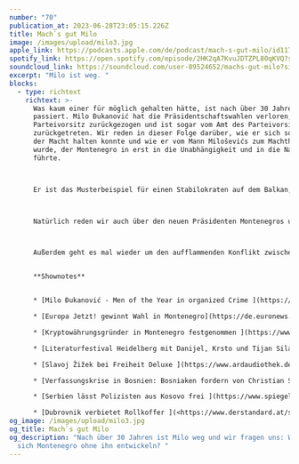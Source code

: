 ```yaml
---
number: "70"
publication_at: 2023-06-28T23:05:15.226Z
title: Mach`s gut Milo
image: /images/upload/milo3.jpg
apple_link: https://podcasts.apple.com/de/podcast/mach-s-gut-milo/id1170436903?i=1000618684243
spotify_link: https://open.spotify.com/episode/2HK2qA7KvuJDTZPL80qKVQ?si=ac8e23eb952843f2
soundcloud_link: https://soundcloud.com/user-89524652/machs-gut-milo?si=9e9555e99a814eb2ab52adac1295fa3e&utm_source=clipboard&utm_medium=text&utm_campaign=social_sharing
excerpt: "Milo ist weg. "
blocks:
  - type: richtext
    richtext: >-
      Was kaum einer für möglich gehalten hätte, ist nach über 30 Jahren
      passiert. Milo Đukanović hat die Präsidentschaftswahlen verloren, sich vom
      Parteivorsitz zurückgezogen und ist sogar vom Amt des Parteivorsitzenden
      zurückgetreten. Wir reden in dieser Folge darüber, wie er sich so lange an
      der Macht halten konnte und wie er vom Mann Miloševićs zum Machthaber
      wurde, der Montenegro in erst in die Unabhängigkeit und in die Nato
      führte. 



      Er ist das Musterbeispiel für einen Stabilokraten auf dem Balkan, dem man auch seine vielen Korruptionsfälle und Einbindung in die organisierte Kriminalität verzieh, weil er als Garant für die Unabhängigkeit und Westbindung Montenegros galt.



      Natürlich reden wir auch über den neuen Präsidenten Montenegros und die Partei, welche die Wahlen mit dem Versprechen gewann, die Arbeitszeit zu reduzieren. Eine naheliegende und erfolgreiche Strategie in dem Land. 



      Außerdem geht es mal wieder um den aufflammenden Konflikt zwischen Serbien und dem Kosovo, neue Probleme in Bosnien-Herzegowina und das Verbot von Rollkoffern in Dubrvnik. Und ihr erfahrt, wo ihr Danijel und Krsto am 1. Juli treffen könnt und welchen peinlichen DJ-Namen sich Krsto ausgesucht hat. 


      **Shownotes** 


      * [Milo Đukanović - Men of the Year in organized Crime ](https://cin.ba/en/milo-dukanovic-man-of-the-year-in-organized-crime/)(CIN) 

      * [Europa Jetzt! gewinnt Wahl in Montenegro](https://de.euronews.com/2023/06/12/europa-jetzt-gewinnt-wahl-in-montenegro) (euronews) 

      * [Kryptowährungsgründer in Montenegro festgenommen ](https://www.spiegel.de/netzwelt/kryptowaehrungs-gruender-do-kwon-in-montenegro-festgenommen-a-61701275-4eed-436f-86c3-223746162f48)(Spiegel) 

      * [Literaturfestival Heidelberg mit Danijel, Krsto und Tijan Sila ](https://feelit.de/#portfolio/31f6ad45-cb93-4dd4-8b40-92ab3d55d1af)

      * [Slavoj Žižek bei Freiheit Deluxe ](https://www.ardaudiothek.de/episode/freiheit-deluxe-mit-jagoda-marinic/slavoj-zizek-die-paradoxien-der-mehrlust-deutsche-uebersetzung/hr/94520928/)

      * [Verfassungskrise in Bosnien: Bosniaken fordern von Christian Schmidt Entlassung von Dodik ](https://www.faz.net/aktuell/politik/ausland/bosnische-serben-wollen-verfassungsgericht-ignorieren-18996558.html)(FAZ)

      * [Serbien lässt Polizisten aus Kosovo frei ](https://www.spiegel.de/ausland/serbien-laesst-polizisten-aus-kosovo-frei-a-f477e83f-eb98-4416-87c8-90fb208e48ff)(Spiegel) 

      * [Dubrovnik verbietet Rollkoffer ](<https://www.derstandard.at/story/3000000176561/dubrovnik-verbietet-rollkoffer >)(Standard)
og_image: /images/upload/milo3.jpg
og_title: Mach`s gut Milo
og_description: "Nach über 30 Jahren ist Milo weg und wir fragen uns: Wie wird
  sich Montenegro ohne ihn entwickeln? "
---
```

